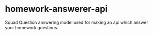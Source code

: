 # homework-answerer-api
Squad Question answering model used for making an api which answer your homework questions.
